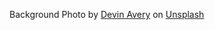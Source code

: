 Background Photo by <a href="https://unsplash.com/@devintavery?utm_source=unsplash&utm_medium=referral&utm_content=creditCopyText">Devin Avery</a> on <a href="https://unsplash.com/s/photos/city?utm_source=unsplash&utm_medium=referral&utm_content=creditCopyText">Unsplash</a>

